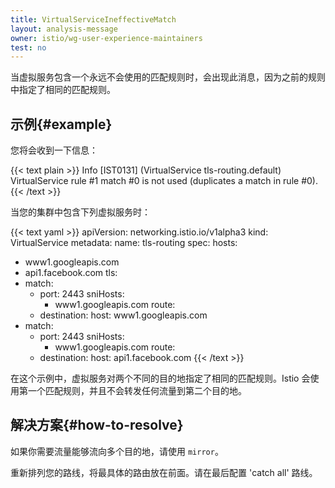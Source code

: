 ```yaml
---
title: VirtualServiceIneffectiveMatch
layout: analysis-message
owner: istio/wg-user-experience-maintainers
test: no
---
```


当虚拟服务包含一个永远不会使用的匹配规则时，会出现此消息，因为之前的规则中指定了相同的匹配规则。

## 示例{#example}

您将会收到一下信息：

{{< text plain >}}
Info [IST0131] (VirtualService tls-routing.default) VirtualService rule #1 match #0 is not used (duplicates a match in rule #0).
{{< /text >}}

当您的集群中包含下列虚拟服务时：

{{< text yaml >}}
apiVersion: networking.istio.io/v1alpha3
kind: VirtualService
metadata:
  name: tls-routing
spec:
  hosts:
  - www1.googleapis.com
  - api1.facebook.com
  tls:
  - match:
    - port: 2443
      sniHosts:
      - www1.googleapis.com
    route:
    - destination:
        host: www1.googleapis.com
  - match:
    - port: 2443
      sniHosts:
      - www1.googleapis.com
    route:
    - destination:
        host: api1.facebook.com
{{< /text >}}
      
在这个示例中，虚拟服务对两个不同的目的地指定了相同的匹配规则。Istio 会使用第一个匹配规则，并且不会转发任何流量到第二个目的地。 

## 解决方案{#how-to-resolve}

如果你需要流量能够流向多个目的地，请使用 `mirror`。

重新排列您的路线，将最具体的路由放在前面。请在最后配置 'catch all' 路线。